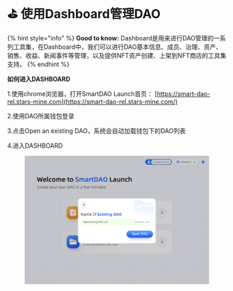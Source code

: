 # ⛳ 使用Dashboard管理DAO

{% hint style="info" %}
**Good to know:** Dashboard是用来进行DAO管理的一系列工具集，在Dashboard中，我们可以进行DAO基本信息、成员、治理、资产、销售、收益、新闻事件等管理，以及提供NFT资产创建、上架到NFT商店的工具集支持。
{% endhint %}



**如何进入DASHBOARD**

&#x20;   1.使用chrome浏览器，打开SmartDAO Launch首页： [https://smart-dao-rel.stars-mine.com](https://smart-dao-rel.stars-mine.com/)

&#x20;   2.使用DAO所属钱包登录

&#x20;   3.点击Open an existing DAO，系统会自动加载钱包下的DAO列表

&#x20;   4.进入DASHBOARD

<figure><img src="../../.gitbook/assets/image (12).png" alt=""><figcaption></figcaption></figure>

&#x20;  &#x20;


